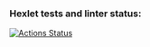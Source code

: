 ### Hexlet tests and linter status:
[![Actions Status](https://github.com/FatherSerj/algorithms-project-69/actions/workflows/hexlet-check.yml/badge.svg)](https://github.com/FatherSerj/algorithms-project-69/actions)